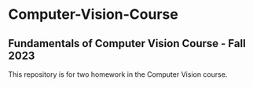 # Computer-Vision-Course
## Fundamentals of Computer Vision Course - Fall 2023
This repository is for two homework in the Computer Vision course.

